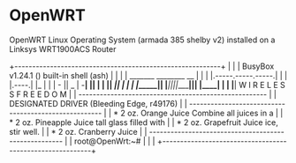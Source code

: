 # OpenWRT
OpenWRT Linux Operating System (armada 385 shelby v2)
installed on a Linksys WRT1900ACS Router

+----------------------------------------------------------+
|                                                          |
| BusyBox v1.24.1 () built-in shell (ash)                  |
|                                                          |
|   _______                     ________        __         |
|  |       |.-----.-----.-----.|  |  |  |.----.|  |_       |
|  |   -   ||  _  |  -__|     ||  |  |  ||   _||   _|      |
|  |_______||   __|_____|__|__||________||__|  |____|      |
|           |__| W I R E L E S S   F R E E D O M           |
|  -----------------------------------------------------   |
|  DESIGNATED DRIVER (Bleeding Edge, r49176)               |
|  -----------------------------------------------------   |
|   * 2 oz. Orange Juice         Combine all juices in a   |
|   * 2 oz. Pineapple Juice      tall glass filled with    |
|   * 2 oz. Grapefruit Juice     ice, stir well.           |
|   * 2 oz. Cranberry Juice                                |
|  -----------------------------------------------------   |
| root@OpenWrt:~#                                          |
|                                                          |
+----------------------------------------------------------+
